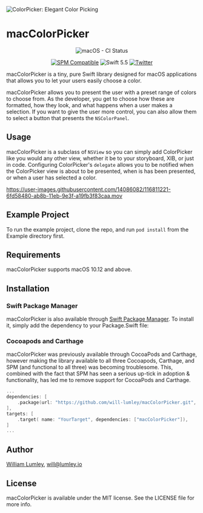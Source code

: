 ![ColorPicker: Elegant Color Picking](https://raw.githubusercontent.com/will-lumley/macColorPicker/main/ColorPicker.png)

# macColorPicker

<p align="center">
  <img src="https://github.com/will-lumley/macColorPicker/actions/workflows/BuildTests.yml/badge.svg?branch=main" alt="macOS - CI Status">
</p>
<p align="center">
  <a href="https://github.com/apple/swift-package-manager"><img src="https://img.shields.io/badge/SPM-compatible-4BC51D.svg?style=flat" alt="SPM Compatible"></a>
  <img src="https://img.shields.io/badge/Swift-5.5-orange.svg" alt="Swift 5.5">
  <a href="https://twitter.com/wlumley95">
    <img src="https://img.shields.io/badge/twitter-@wlumley95-blue.svg?style=flat" alt="Twitter">
  </a>
</p>

macColorPicker is a tiny, pure Swift library designed for macOS applications that allows you to let your users easily choose a color.

macColorPicker allows you to present the user with a preset range of colors to choose from. As the developer, you get to choose how these are formatted, how they look, and what happens when a user makes a selection.
If you want to give the user more control, you can also allow them to select a button that presents the `NSColorPanel`.

## Usage

macColorPicker is a subclass of `NSView` so you can simply add ColorPicker like you would any other view, whether it be to your storyboard, XIB, or just in code. 
Configuring ColorPicker's `delegate` allows you to be notified when the ColorPicker view is about to be presented, when is has been presented, or when a user has selected a color.


https://user-images.githubusercontent.com/14086082/116811221-6fd58480-ab8b-11eb-9e3f-a19fb3f83caa.mov

## Example Project

To run the example project, clone the repo, and run `pod install` from the Example directory first.

## Requirements

macColorPicker supports macOS 10.12 and above.

## Installation

### Swift Package Manager
macColorPicker is also available through [Swift Package Manager](https://github.com/apple/swift-package-manager). 
To install it, simply add the dependency to your Package.Swift file:

### Cocoapods and Carthage
macColorPicker was previously available through CocoaPods and Carthage, however making the library available to all three Cocoapods, 
Carthage, and SPM (and functional to all three) was becoming troublesome. This, combined with the fact that SPM has seen a serious
up-tick in adoption & functionality, has led me to remove support for CocoaPods and Carthage.

```swift
...
dependencies: [
    .package(url: "https://github.com/will-lumley/macColorPicker.git", from: "1.3.0"),
],
targets: [
    .target( name: "YourTarget", dependencies: ["macColorPicker"]),
]
...
```
## Author

[William Lumley](https://lumley.io/), will@lumley.io

## License

macColorPicker is available under the MIT license. See the LICENSE file for more info.

